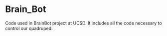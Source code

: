 # Brain_Bot
Code used in BrainBot project at UCSD. It includes all the code necessary to control our quadruped.
